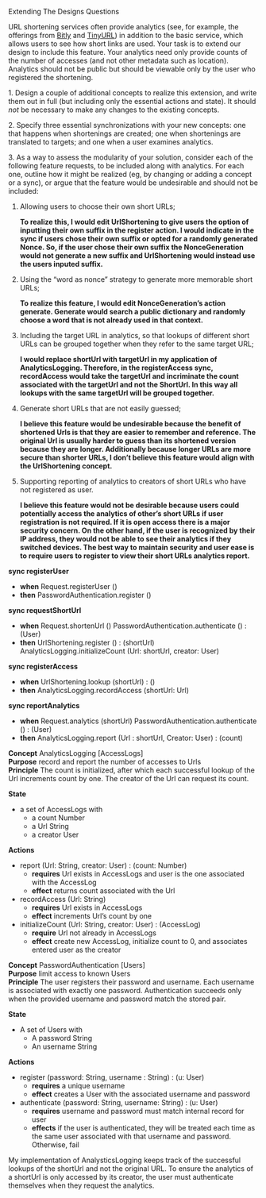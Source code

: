 Extending The Designs Questions

URL shortening services often provide analytics (see, for example, the offerings from [Bitly](https://bitly.com/pages/products/analytics) and [TinyURL](https://tinyurl.com/app/features/link-analytics)) in addition to the basic service, which allows users to see how short links are used. Your task is to extend our design to include this feature. Your analytics need only provide counts of the number of accesses (and not other metadata such as location). Analytics should not be public but should be viewable only by the user who registered the shortening.

1\.     Design a couple of additional concepts to realize this extension, and write them out in full (but including only the essential actions and state). It should *not* be necessary to make any changes to the existing concepts.

2\.     Specify three essential synchronizations with your new concepts: one that happens when shortenings are created; one when shortenings are translated to targets; and one when a user examines analytics.

3\.     As a way to assess the modularity of your solution, consider each of the following feature requests, to be included along with analytics. For each one, outline how it might be realized (eg, by changing or adding a concept or a sync), or argue that the feature would be undesirable and should not be included:

  1. Allowing users to choose their own short URLs;

     **To realize this, I would edit UrlShortening to give users the option of inputting their own suffix in the register action. I would indicate in the sync if users chose their own suffix or opted for a randomly generated Nonce. So, if the user chose their own suffix the NonceGeneration would not generate a new suffix and UrlShortening would instead use the users inputed suffix.**

  2. Using the “word as nonce” strategy to generate more memorable short URLs;

     **To realize this feature, I would edit NonceGeneration’s action generate. Generate would search a public dictionary and randomly choose a word that is not already used in that context.**
  
  4. Including the target URL in analytics, so that lookups of different short URLs can be grouped together when they refer to the same target URL;

     **I would replace shortUrl with targetUrl in my application of AnalyticsLogging. Therefore, in the registerAccess sync, recordAccess would take the targetUrl and incriminate the count associated with the targetUrl and not the ShortUrl. In this way all lookups with the same targetUrl will be grouped together.**

  5. Generate short URLs that are not easily guessed;

     **I believe this feature would be undesirable because the benefit of shortened Urls is that they are easier to remember and reference. The original Url is usually harder to guess than its shortened version because they are longer. Additionally because longer URLs are more secure than shorter URLs, I don’t believe this feature would align with the UrlShortening concept.**

6. Supporting reporting of analytics to creators of short URLs who have not registered as user.

   **I believe this feature would not be desirable because users could potentially access the analytics of other’s short URLs if user registration is not required. If it is open access there is a major security concern. On the other hand, if the user is recognized by their IP address, they would not be able to see their analytics if they switched devices. The best way to maintain security and user ease is to require users to register to view their short URLs analytics report.**

**sync registerUser**
  - **when** Request.registerUser ()
  - **then** PasswordAuthentication.register ()

**sync requestShortUrl**
  - **when**
    Request.shortenUrl ()
    PasswordAuthentication.authenticate () : (User)
  - **then**
    UrlShortening.register () : (shortUrl)
    AnalyticsLogging.initializeCount (Url: shortUrl, creator: User)
    
**sync registerAccess**
  - **when** UrlShortening.lookup (shortUrl) : ()
  - **then** AnalyticsLogging.recordAccess (shortUrl: Url)

**sync reportAnalytics**
  - **when**
    Request.analytics (shortUrl)
    PasswordAuthentication.authenticate () : (User)
  - **then**
    AnalyticsLogging.report (Url : shortUrl, Creator: User) : (count)


**Concept** AnalyticsLogging \[AccessLogs\]\
**Purpose** record and report the number of accesses to Urls\
**Principle** The count is  initialized, after which each successful lookup of the Url increments count by one. The creator of the Url can request its count.

**State**
  - a set of AccessLogs with
    - a count Number
    - a Url String
    - a creator User
  
**Actions**
  - report (Url: String, creator: User) : (count: Number)
    - **requires** Url exists in AccessLogs and user is the one associated with the AccessLog
    - **effect** returns count associated with the Url
  - recordAccess (Url: String)
    - **requires** Url exists in AccessLogs
    - **effect** increments Url’s count by one
  - initializeCount (Url: String, creator: User) : (AccessLog)
    - **require** Url not already in AccessLogs
    - **effect** create new AccessLog, initialize count to 0, and associates entered user as the creator


**Concept** PasswordAuthentication \[Users\]\
**Purpose** limit access to known Users\
**Principle** The user registers their password and username. Each username is associated with exactly one password. Authentication succeeds only when the provided username and password match the stored pair.

**State**
  - A set of Users with
    - A password String
    - An username String

**Actions**
  - register (password: String, username : String)  : (u: User)
    - **requires** a unique username
    - **effect** creates a User with the associated username and password
  - authenticate (password: String, username: String) : (u: User)
    - **requires** username and password must match internal record for user
    - **effects** if the user is authenticated, they will be treated each time as the same user associated with that username and password. Otherwise, fail


My implementation of AnalysticsLogging keeps track of the successful lookups of the shortUrl and not the original URL. To ensure the analytics of a shortUrl is only accessed by its creator, the user must authenticate themselves when they request the analytics.
